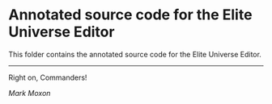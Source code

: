 # Annotated source code for the Elite Universe Editor

This folder contains the annotated source code for the Elite Universe Editor.

---

Right on, Commanders!

_Mark Moxon_